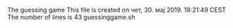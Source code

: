 The guessing game
This file is created on чет, 30. мај 2019.  18:21:49 CEST
The number of lines is 43 guessinggame.sh
